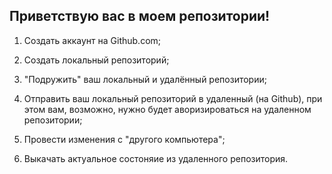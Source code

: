 ## Приветствую вас в моем репозитории!

1. Создать аккаунт на Github.com;

2. Создать локальный репозиторий;

3. "Подружить" ваш локальный и удалённый репозитории;

4. Отправить ваш локальный репозиторий в удаленный (на Github), при этом вам, возможно, нужно будет аворизироваться на удаленном репозитории;

5. Провести изменения с "другого компьютера";

6. Выкачать актуальное состоняие из удаленного репозитория.